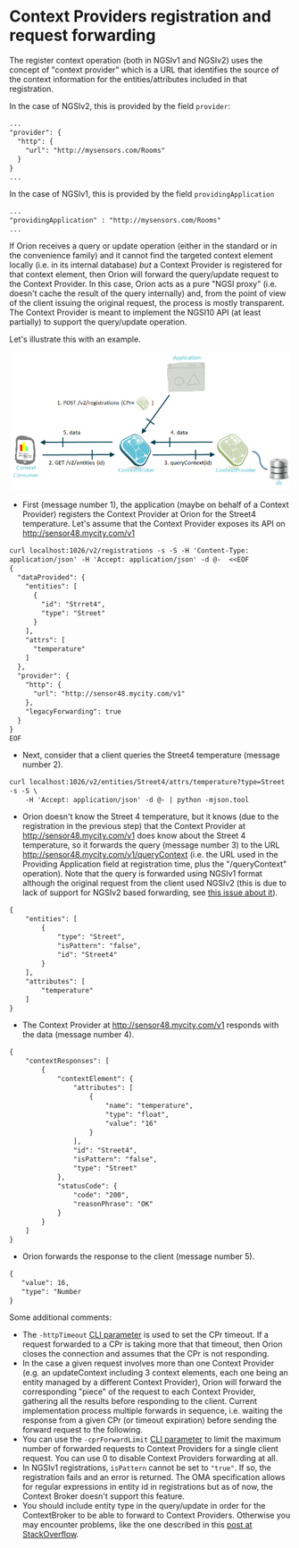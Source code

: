# Context Providers registration and request forwarding

The register context operation (both in NGSIv1 and NGSIv2) uses the
concept of "context provider" which is a URL that identifies the
source of the context information for the entities/attributes included
in that registration.

In the case of NGSIv2, this is provided by the field `provider`:

```
...
"provider": {
  "http": {
    "url": "http://mysensors.com/Rooms"
  }
}
...
```

In the case of NGSIv1, this is provided by the field `providingApplication`

```
...
"providingApplication" : "http://mysensors.com/Rooms"
...
```
  
If Orion receives a query or update operation (either in the standard or
in the convenience family) and it cannot find the targeted context
element locally (i.e. in its internal database) *but* a Context Provider
is registered for that context element, then Orion will forward the
query/update request to the Context Provider. In this case, Orion acts
as a pure "NGSI proxy" (i.e. doesn't cache the result of the query
internally) and, from the point of view of the client issuing the
original request, the process is mostly transparent. The Context
Provider is meant to implement the NGSI10 API (at least partially) to
support the query/update operation.

Let's illustrate this with an example.

![](QueryContextWithContextProvider.png "QueryContextWithContextProvider.png")


* First (message number 1), the application (maybe on behalf of a
  Context Provider) registers the Context Provider at Orion for the
  Street4 temperature. Let's assume that the Context Provider exposes
  its API on <http://sensor48.mycity.com/v1>
      
```
curl localhost:1026/v2/registrations -s -S -H 'Content-Type: application/json' -H 'Accept: application/json' -d @-  <<EOF
{
  "dataProvided": {
    "entities": [
      {
        "id": "Strret4",
        "type": "Street"
      }
    ],
    "attrs": [
      "temperature"
    ]
  },
  "provider": {
    "http": {
      "url": "http://sensor48.mycity.com/v1"
    },
    "legacyForwarding": true
  }
}
EOF
```
      
      
* Next, consider that a client queries the Street4 temperature
  (message number 2).

      
```
curl localhost:1026/v2/entities/Street4/attrs/temperature?type=Street -s -S \
    -H 'Accept: application/json' -d @- | python -mjson.tool
``` 

* Orion doesn't know the Street 4 temperature, but it knows (due to
  the registration in the previous step) that the Context Provider at
  <http://sensor48.mycity.com/v1> does know about the Street 4 temperature, so it forwards the query
  (message number 3) to the URL
  <http://sensor48.mycity.com/v1/queryContext> (i.e. the URL used in
  the Providing Application field at registration time, plus the
  "/queryContext" operation). Note that the query is forwarded using
  NGSIv1 format although the original request from the client used NGSIv2
  (this is due to lack of support for NGSIv2 based forwarding, see
  [this issue about it](https://github.com/telefonicaid/fiware-orion/issues/3068)).

``` 
{
    "entities": [
        {
            "type": "Street",
            "isPattern": "false",
            "id": "Street4"
        }
    ],
    "attributes": [
        "temperature"
    ]
}
``` 

* The Context Provider at <http://sensor48.mycity.com/v1> responds
  with the data (message number 4).

``` 
{
    "contextResponses": [
        {
            "contextElement": {
                "attributes": [
                    {
                        "name": "temperature",
                        "type": "float",
                        "value": "16"
                    }
                ],
                "id": "Street4",
                "isPattern": "false",
                "type": "Street"
            },
            "statusCode": {
                "code": "200",
                "reasonPhrase": "OK"
            }
        }
    ]
}
``` 

* Orion forwards the response to the client (message number 5).
 
``` 
{
   "value": 16,
   "type": "Number
}
```

Some additional comments:

-   The `-httpTimeout` [CLI parameter](admin/cli.md)
    is used to set the CPr timeout. If a request forwarded to a CPr is
    taking more that that timeout, then Orion closes the connection and
    assumes that the CPr is not responding.
-   In the case a given
    request involves more than one Context Provider (e.g. an
    updateContext including 3 context elements, each one being an entity
    managed by a different Context Provider), Orion will forward the
    corresponding "piece" of the request to each Context Provider,
    gathering all the results before responding to the client. Current
    implementation process multiple forwards in sequence, i.e. waiting
    the response from a given CPr (or timeout expiration) before sending
    the forward request to the following.
-   You can use the `-cprForwardLimit` [CLI parameter](admin/cli.md) to limit
    the maximum number of forwarded requests to Context Providers for a single client request.
    You can use 0 to disable Context Providers forwarding at all.
-   In NGSIv1 registrations, `isPattern` cannot be set to `"true"`.
    If so, the registration fails and an error is returned.
    The OMA specification allows for regular expressions in entity id in registrations but as of now,
    the Context Broker doesn't support this feature.
-   You should include entity type in the query/update in order for the ContextBroker to be able to
    forward to Context Providers. Otherwise you may encounter problems, like the one described in this
    [post at StackOverflow](https://stackoverflow.com/questions/48163972/orion-cb-doesnt-update-lazy-attributes-on-iot-agent).
